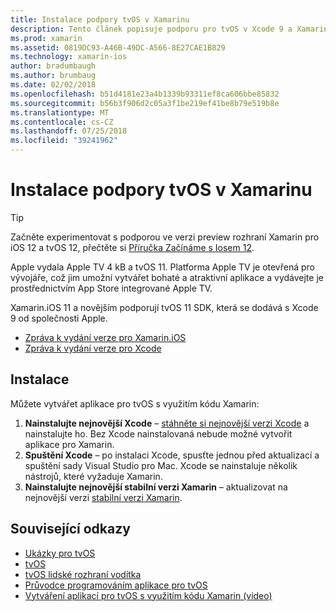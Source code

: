 ```yaml
---
title: Instalace podpory tvOS v Xamarinu
description: Tento článek popisuje podporu pro tvOS v Xcode 9 a Xamarin.iOS 11 a stručné pokyny ohledně toho, jak nastavit vyvíjet aplikace pro tvOS s využitím kódu Xamarin.
ms.prod: xamarin
ms.assetid: 0819DC93-A46B-49DC-A566-8E27CAE1B829
ms.technology: xamarin-ios
author: bradumbaugh
ms.author: brumbaug
ms.date: 02/02/2018
ms.openlocfilehash: b51d4181e23a4b1339b93311ef8ca606bbe85832
ms.sourcegitcommit: b56b3f906d2c05a3f1be219ef41be8b79e519b8e
ms.translationtype: MT
ms.contentlocale: cs-CZ
ms.lasthandoff: 07/25/2018
ms.locfileid: "39241962"
---
```

# <a name="installing-tvos-support-in-xamarin"></a>Instalace podpory tvOS v Xamarinu

> [!TIP]
> Začněte experimentovat s podporou ve verzi preview rozhraní Xamarin pro iOS 12 a tvOS 12, přečtěte si [Příručka Začínáme s Iosem 12](~/ios/platform/introduction-to-ios12/get-started.md).

Apple vydala Apple TV 4 kB a tvOS 11. Platforma Apple TV je otevřená pro vývojáře, což jim umožní vytvářet bohaté a atraktivní aplikace a vydávejte je prostřednictvím App Store integrované Apple TV.

Xamarin.iOS 11 a novějším podporují tvOS 11 SDK, která se dodává s Xcode 9 od společnosti Apple.

- [Zpráva k vydání verze pro Xamarin.iOS](https://developer.xamarin.com/releases/ios/)
- [Zpráva k vydání verze pro Xcode](https://developer.apple.com/library/content/releasenotes/DeveloperTools/RN-Xcode/Chapters/Introduction.html#//apple_ref/doc/uid/TP40001051-CH1-SW876)

## <a name="installation"></a>Instalace

Můžete vytvářet aplikace pro tvOS s využitím kódu Xamarin:

1. **Nainstalujte nejnovější Xcode** – [stáhněte si nejnovější verzi Xcode](https://developer.apple.com/xcode/download/) a nainstalujte ho. Bez Xcode nainstalovaná nebude možné vytvořit aplikace pro Xamarin. 
2. **Spuštění Xcode** – po instalaci Xcode, spusťte jednou před aktualizací a spuštění sady Visual Studio pro Mac. Xcode se nainstaluje několik nástrojů, které vyžaduje Xamarin.
3. **Nainstalujte nejnovější stabilní verzi Xamarin** – aktualizovat na nejnovější verzi [stabilní verzi Xamarin](https://github.com/xamarin/recipes/tree/master/Recipes/cross-platform/ide/change_updates_channel).

## <a name="related-links"></a>Související odkazy

- [Ukázky pro tvOS](https://developer.xamarin.com/samples/tvos/all/)
- [tvOS](https://developer.apple.com/tvos/)
- [tvOS lidské rozhraní vodítka](https://developer.apple.com/tvos/human-interface-guidelines/)
- [Průvodce programováním aplikace pro tvOS](https://developer.apple.com/library/prerelease/tvos/documentation/General/Conceptual/AppleTV_PG/)
- [Vytváření aplikací pro tvOS s využitím kódu Xamarin (video)](https://university.xamarin.com/lightninglectures/tvos-with-xamarin)
